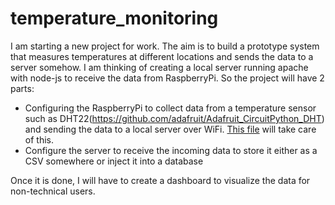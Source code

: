 # temperature_monitoring
I am starting a new project for work. The aim is to build a prototype system that measures temperatures at different locations and sends the data to a server somehow.
I am thinking of creating a local server running apache with node-js to receive the data from RaspberryPi.
So the project will have 2 parts:
- Configuring the RaspberryPi to collect data from a temperature sensor such as DHT22(https://github.com/adafruit/Adafruit_CircuitPython_DHT) and sending the data to
a local server over WiFi. [This file](https://github.com/rmonishc/temperature_monitoring/blob/main/read_sensor_dht22.py) will take care of this.
- Configure the server to receive the incoming data to store it either as a CSV somewhere or inject it into a database

Once it is done, I will have to create a dashboard to visualize the data for non-technical users.
